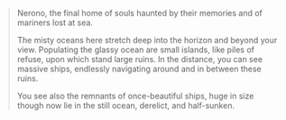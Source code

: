 > Nerono, the final home of souls haunted by their memories and of mariners lost at sea.
>
> The misty oceans here stretch deep into the horizon and beyond your view. Populating the glassy ocean are small islands, like piles of refuse, upon which stand large ruins. In the distance, you can see massive ships, endlessly navigating around and in between these ruins.
>
> You see also the remnants of once-beautiful ships, huge in size though now lie in the still ocean, derelict, and half-sunken. 